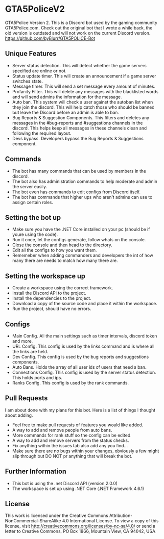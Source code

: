 # GTA5PoliceV2
GTA5Police Version 2. This is a Discord bot used by the gaming community GTA5Police.com. Check out the original bot that I wrote a while back, the old version is outdated and will not work on the current Discord version. https://github.com/byBlurr/GTA5POLICE-Bot

## Unique Features
- Server status detection. This will detect whether the game servers specified are online or not.
- Status update timer. This will create an announcement if a game server switches state.
- Message timer. This will send a set message every <MessageTimerInterval> amount of minutes.
- Profanity Filter. This will delete any messages with the blacklisted words and will send admins the information for the message.
- Auto ban. This system will check a user against the autoban list when they join the discord. This will help catch those who should be banned but leave the Discord before an admin is able to ban.
- Bug Reports & Suggestion Components. This filters and deletes any messages in the #bug-reports and #suggestions channels in the discord. This helps keep all messages in these channels clean and following the required layout.
- Devs bypass. Developers bypass the Bug Reports & Suggestions component.

## Commands
- The bot has many commands that can be used by members in the discord.
- The bot also has administration commands to help moderate and admin the server easily.
- The bot even has commands to edit configs from Discord itself.
- The bot has commands that higher ups who aren't admins can use to assign certain roles.

## Setting the bot up
- Make sure you have the .NET Core installed on your pc (should be if youre using the code).
- Run it once, let the configs generate, follow whats on the console.
- Close the console and then head to the directory.
- Edit all the configs to how you want them.
- Rememeber when adding commanders and developers the int of how many there are needs to match how many there are.

## Setting the workspace up
- Create a workspace using the correct framework.
- Install the Discord API to the project.
- Install the dependencies to the project.
- Download a copy of the source code and place it within the workspace.
- Run the project, should have no errors.

## Configs
- Main Config. All the main settings such as timer intervals, discord token and more.
- URL Config. This config is used by the links command and is where all the links are held.
- Dev Config. This config is used by the bug reports and suggestions components.
- Auto Bans. Holds the array of all user ids of users that need a ban.
- Connections Config. This config is used by the server status detection. This holds ports and ips.
- Ranks Config. This config is used by the rank commands.

## Pull Requests
I am about done with my plans for this bot. Here is a list of things I thought about adding.
- Feel free to make pull requests of features you would like added.
- A way to add and remove people from auto bans.
- More commands for rank stuff so the config can be edited.
- A way to add and remove servers from the status checks.
- Fix anything within the issues tab also add any you find...
- Make sure there are no bugs within your changes, obviously a few might slip through but DO NOT pr anything that will break the bot.

## Further Information
- This bot is using the .net Discord API (version 2.0.0)
- The workspace is set up using .NET Core (.NET Framework 4.6.1)

## License
This work is licensed under the Creative Commons Attribution-NonCommercial-ShareAlike 4.0 International License. To view a copy of this license, visit http://creativecommons.org/licenses/by-nc-sa/4.0/ or send a letter to Creative Commons, PO Box 1866, Mountain View, CA 94042, USA.
